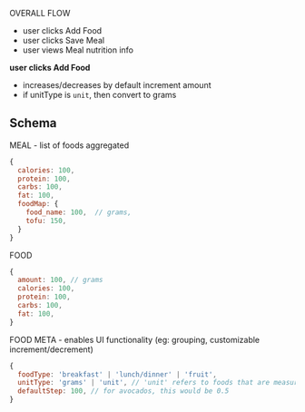 OVERALL FLOW
- user clicks Add Food
- user clicks Save Meal
- user views Meal nutrition info


**user clicks Add Food**
- increases/decreases by default increment amount
- if unitType is `unit`, then convert to grams

## Schema
MEAL - list of foods aggregated
```javascript
{
  calories: 100,
  protein: 100,
  carbs: 100,
  fat: 100,
  foodMap: {
    food_name: 100,  // grams,
    tofu: 150,
  }
}
```

FOOD
```javascript
{
  amount: 100, // grams
  calories: 100,
  protein: 100,
  carbs: 100,
  fat: 100,
}
```

FOOD META - enables UI functionality (eg: grouping, customizable increment/decrement)
```javascript
{
  foodType: 'breakfast' | 'lunch/dinner' | 'fruit',
  unitType: 'grams' | 'unit', // 'unit' refers to foods that are measured by counting (eg: bananas, oranges)
  defaultStep: 100, // for avocados, this would be 0.5
}
```
